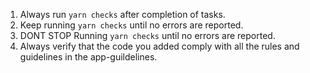 1. Always run `yarn checks` after completion of tasks.
2. Keep running `yarn checks` until no errors are reported.
3. DONT STOP Running `yarn checks` until no errors are reported.
2. Always verify that the code you added comply with all the rules and guidelines in the app-guildelines.





